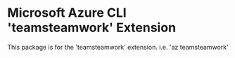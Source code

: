 Microsoft Azure CLI 'teamsteamwork' Extension
==========================================

This package is for the 'teamsteamwork' extension.
i.e. 'az teamsteamwork'
